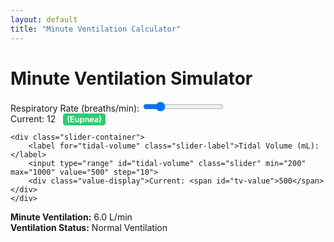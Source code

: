 ```yaml
---
layout: default
title: "Minute Ventilation Calculator"
---
```


<h1 class="graph-title">Minute Ventilation Simulator</h1>

<div class="graph-controls">
    <div class="slider-container">
        <label for="respiratory-rate" class="slider-label">Respiratory Rate (breaths/min):</label>
        <input type="range" id="respiratory-rate" class="slider" min="6" max="40" value="12" step="1">
        <div class="value-display">
            Current: <span id="rr-value">12</span>
            <span id="rr-classification" class="classification-tag eupnea">(Eupnea)</span>
        </div>
    </div>
    
    <div class="slider-container">
        <label for="tidal-volume" class="slider-label">Tidal Volume (mL):</label>
        <input type="range" id="tidal-volume" class="slider" min="200" max="1000" value="500" step="10">
        <div class="value-display">Current: <span id="tv-value">500</span></div>
    </div>
</div>

<div class="graph-results">
    <div class="graph-result-item">
        <strong>Minute Ventilation:</strong> 
        <span id="minute-ventilation-value" class="graph-result-value">6.0</span> L/min
    </div>
    <div class="graph-result-item">
        <strong>Ventilation Status:</strong> 
        <span id="ventilation-classification" class="graph-result-value">Normal Ventilation</span>
    </div>
</div>

<div id="ventilation-graph" class="graph-container"></div>

<link rel="stylesheet" href="/info/_css/graph-components.css">
<script src="https://cdn.plot.ly/plotly-latest.min.js"></script>
<script src="/info/js/ventilation-calculator.js"></script>

<style>
    /* Add to your existing CSS */
    .classification-tag {
        margin-left: 8px;
        padding: 2px 6px;
        border-radius: 4px;
        font-size: 0.9em;
        font-weight: bold;
    }
    .bradypnea { background-color: #3498db; color: white; }
    .eupnea { background-color: #2ecc71; color: white; }
    .tachypnea { background-color: #e74c3c; color: white; }
</style>
